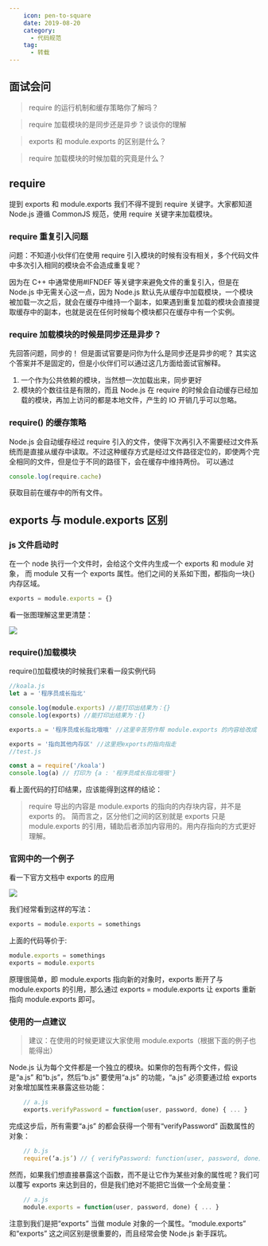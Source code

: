 ```yaml
---    
    icon: pen-to-square
    date: 2019-08-20
    category:
      - 代码规范
    tag:
      - 转载
---
```


## 面试会问

> require 的运行机制和缓存策略你了解吗？

> require 加载模块的是同步还是异步？谈谈你的理解

> exports 和 module.exports 的区别是什么？

> require 加载模块的时候加载的究竟是什么？

## require

提到 exports 和 module.exports 我们不得不提到 require 关键字。大家都知道 Node.js 遵循 CommonJS 规范，使用 require 关键字来加载模块。

### require 重复引入问题

问题：不知道小伙伴们在使用 require 引入模块的时候有没有相关，多个代码文件中多次引入相同的模块会不会造成重复呢？

因为在 C++ 中通常使用#IFNDEF 等关键字来避免文件的重复引入，但是在 Node.js 中无需关心这一点，因为 Node.js 默认先从缓存中加载模块，一个模块被加载一次之后，就会在缓存中维持一个副本，如果遇到重复加载的模块会直接提取缓存中的副本，也就是说在任何时候每个模块都只在缓存中有一个实例。

### require 加载模块的时候是同步还是异步？

先回答问题，同步的！ 但是面试官要是问你为什么是同步还是异步的呢？ 其实这个答案并不是固定的，但是小伙伴们可以通过这几方面给面试官解释。

1.  一个作为公共依赖的模块，当然想一次加载出来，同步更好
2.  模块的个数往往是有限的，而且 Node.js 在 require 的时候会自动缓存已经加载的模块，再加上访问的都是本地文件，产生的 IO 开销几乎可以忽略。

### require() 的缓存策略

Node.js 会自动缓存经过 require 引入的文件，使得下次再引入不需要经过文件系统而是直接从缓存中读取。不过这种缓存方式是经过文件路径定位的，即使两个完全相同的文件，但是位于不同的路径下，会在缓存中维持两份。 可以通过

```js
console.log(require.cache)
```

获取目前在缓存中的所有文件。

## exports 与 module.exports 区别

### js 文件启动时

在一个 node 执行一个文件时，会给这个文件内生成一个 exports 和 module 对象， 而 module 又有一个 exports 属性。他们之间的关系如下图，都指向一块{}内存区域。

```js
exports = module.exports = {}
```

看一张图理解这里更清楚：

![](https://user-gold-cdn.xitu.io/2019/8/16/16c98da07872f7f3?imageView2/0/w/1280/h/960/format/webp/ignore-error/1)

### require()加载模块

require()加载模块的时候我们来看一段实例代码

```js
//koala.js
let a = '程序员成长指北'

console.log(module.exports) //能打印出结果为：{}
console.log(exports) //能打印出结果为：{}

exports.a = '程序员成长指北哦哦' //这里辛苦劳作帮 module.exports 的内容给改成 {a : '程序员成长指北哦哦'}

exports = '指向其他内存区' //这里把exports的指向指走
//test.js

const a = require('/koala')
console.log(a) // 打印为 {a : '程序员成长指北哦哦'}
```

看上面代码的打印结果，应该能得到这样的结论：

> require 导出的内容是 module.exports 的指向的内存块内容，并不是 exports 的。 简而言之，区分他们之间的区别就是 exports 只是 module.exports 的引用，辅助后者添加内容用的。用内存指向的方式更好理解。

### 官网中的一个例子

看一下官方文档中 exports 的应用

![](https://user-gold-cdn.xitu.io/2019/8/16/16c98dda5a72c686?imageView2/0/w/1280/h/960/format/webp/ignore-error/1)

我们经常看到这样的写法：

```js
exports = module.exports = somethings
```

上面的代码等价于:

```js
module.exports = somethings
exports = module.exports
```

原理很简单，即 module.exports 指向新的对象时，exports 断开了与 module.exports 的引用，那么通过 exports = module.exports 让 exports 重新指向 module.exports 即可。

### 使用的一点建议

> 建议：在使用的时候更建议大家使用 module.exports（根据下面的例子也能得出）

Node.js 认为每个文件都是一个独立的模块。如果你的包有两个文件，假设是“a.js” 和“b.js”，然后“b.js” 要使用“a.js” 的功能，“a.js” 必须要通过给 exports 对象增加属性来暴露这些功能：

```js
    // a.js
    exports.verifyPassword = function(user, password, done) { ... }
```

完成这步后，所有需要“a.js” 的都会获得一个带有“verifyPassword” 函数属性的对象：

```js
    // b.js
    require(‘a.js’) // { verifyPassword: function(user, password, done) { ... } }
```

然而，如果我们想直接暴露这个函数，而不是让它作为某些对象的属性呢？我们可以覆写 exports 来达到目的，但是我们绝对不能把它当做一个全局变量：

```js
    // a.js
    module.exports = function(user, password, done) { ... }
```

注意到我们是把“exports” 当做 module 对象的一个属性。“module.exports” 和“exports” 这之间区别是很重要的，而且经常会使 Node.js 新手踩坑。
